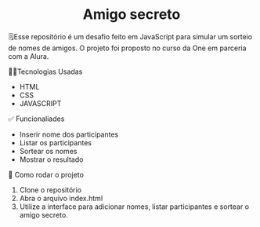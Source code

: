 <h1 align="center"> Amigo secreto </h1>

🗒️Esse repositório é um desafio feito em JavaScript para simular um sorteio de nomes de amigos. O projeto foi proposto no curso da One em parceria com a Alura.

👨‍💻Tecnologias Usadas
  - HTML
  - CSS
  - JAVASCRIPT

✅ Funcionaliades
  - Inserir nome dos participantes
  - Listar os participantes
  - Sortear os nomes
  - Mostrar o resultado

🤔 Como rodar o projeto

1. Clone o repositório
2. Abra o arquivo index.html
3. Utilize a interface para adicionar nomes, listar participantes e sortear o amigo secreto.

